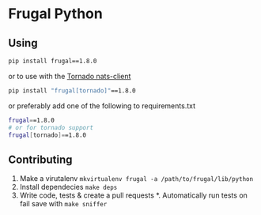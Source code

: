 # Frugal Python

## Using

```bash
pip install frugal==1.8.0
```
or to use with the [Tornado nats-client](https://github.com/nats-io/python-nats)
```bash
pip install "frugal[tornado]"==1.8.0
```
or preferably add one of the following to requirements.txt
```bash
frugal==1.8.0
# or for tornado support
frugal[tornado]==1.8.0
```
## Contributing
1. Make a virutalenv `mkvirtualenv frugal -a /path/to/frugal/lib/python`
2. Install dependecies `make deps`
3. Write code, tests & create a pull requests
    *. Automatically run tests on fail save with `make sniffer`
